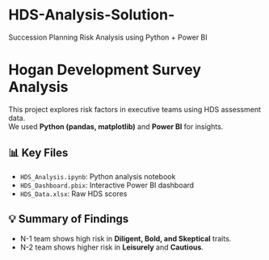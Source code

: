 # HDS-Analysis-Solution-
Succession Planning Risk Analysis using Python + Power BI
# Hogan Development Survey Analysis

This project explores risk factors in executive teams using HDS assessment data.  
We used **Python (pandas, matplotlib)** and **Power BI** for insights.

## 📊 Key Files
- `HDS_Analysis.ipynb`: Python analysis notebook
- `HDS_Dashboard.pbix`: Interactive Power BI dashboard
- `HDS_Data.xlsx`: Raw HDS scores

## 💡 Summary of Findings
- N-1 team shows high risk in **Diligent, Bold, and Skeptical** traits.
- N-2 team shows higher risk in **Leisurely** and **Cautious**.
